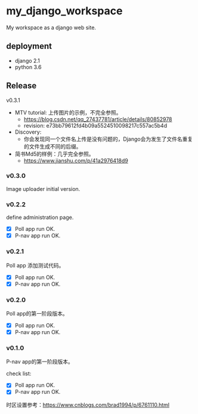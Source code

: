 # my_django_workspace
My workspace as a django web site.

## deployment

- django 2.1
- python 3.6

## Release

v0.3.1

+ MTV tutorial: 上传图片的示例，不完全参照。
    - <https://blog.csdn.net/qq_27437781/article/details/80852978>
    - revision: e73bb79612fd4b09a5524510098217c557ac5b4d
+ Discovery:
    - 你会发现同一个文件名上传是没有问题的，Django会为发生了文件名重复的文件生成不同的后缀。
+ 简书Md5的样例：几乎完全参照。
    - <https://www.jianshu.com/p/41a2976418d9>

### v0.3.0

Image uploader initial version.

### v0.2.2

define administration page. 

- [x] Poll app run OK.
- [x] P-nav app run OK.

### v0.2.1

Poll app 添加测试代码。

- [x] Poll app run OK.
- [x] P-nav app run OK.

### v0.2.0

Poll app的第一阶段版本。

- [x] Poll app run OK.
- [x] P-nav app run OK.

### v0.1.0

P-nav app的第一阶段版本。

check list:

- [x] Poll app run OK.
- [x] P-nav app run OK.

时区设置参考：<https://www.cnblogs.com/brad1994/p/6761110.html>
